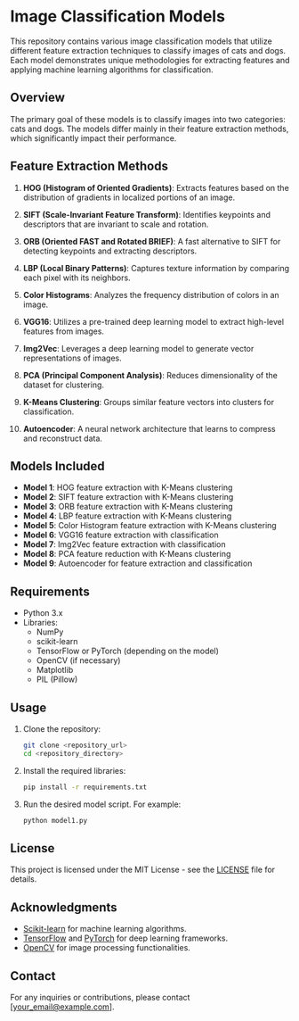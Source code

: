 # Image Classification Models

This repository contains various image classification models that utilize different feature extraction techniques to classify images of cats and dogs. Each model demonstrates unique methodologies for extracting features and applying machine learning algorithms for classification.

## Overview

The primary goal of these models is to classify images into two categories: cats and dogs. The models differ mainly in their feature extraction methods, which significantly impact their performance.

## Feature Extraction Methods

1. **HOG (Histogram of Oriented Gradients)**: Extracts features based on the distribution of gradients in localized portions of an image.

2. **SIFT (Scale-Invariant Feature Transform)**: Identifies keypoints and descriptors that are invariant to scale and rotation.

3. **ORB (Oriented FAST and Rotated BRIEF)**: A fast alternative to SIFT for detecting keypoints and extracting descriptors.

4. **LBP (Local Binary Patterns)**: Captures texture information by comparing each pixel with its neighbors.

5. **Color Histograms**: Analyzes the frequency distribution of colors in an image.

6. **VGG16**: Utilizes a pre-trained deep learning model to extract high-level features from images.

7. **Img2Vec**: Leverages a deep learning model to generate vector representations of images.

8. **PCA (Principal Component Analysis)**: Reduces dimensionality of the dataset for clustering.

9. **K-Means Clustering**: Groups similar feature vectors into clusters for classification.

10. **Autoencoder**: A neural network architecture that learns to compress and reconstruct data.

## Models Included

- **Model 1**: HOG feature extraction with K-Means clustering
- **Model 2**: SIFT feature extraction with K-Means clustering
- **Model 3**: ORB feature extraction with K-Means clustering
- **Model 4**: LBP feature extraction with K-Means clustering
- **Model 5**: Color Histogram feature extraction with K-Means clustering
- **Model 6**: VGG16 feature extraction with classification
- **Model 7**: Img2Vec feature extraction with classification
- **Model 8**: PCA feature reduction with K-Means clustering
- **Model 9**: Autoencoder for feature extraction and classification

## Requirements

- Python 3.x
- Libraries:
    - NumPy
    - scikit-learn
    - TensorFlow or PyTorch (depending on the model)
    - OpenCV (if necessary)
    - Matplotlib
    - PIL (Pillow)

## Usage

1. Clone the repository:
    ```bash
    git clone <repository_url>
    cd <repository_directory>
    ```

2. Install the required libraries:
    ```bash
    pip install -r requirements.txt
    ```

3. Run the desired model script. For example:
    ```bash
    python model1.py
    ```

## License

This project is licensed under the MIT License - see the [LICENSE](LICENSE) file for details.

## Acknowledgments

- [Scikit-learn](https://scikit-learn.org/) for machine learning algorithms.
- [TensorFlow](https://www.tensorflow.org/) and [PyTorch](https://pytorch.org/) for deep learning frameworks.
- [OpenCV](https://opencv.org/) for image processing functionalities.

## Contact

For any inquiries or contributions, please contact [your_email@example.com].
